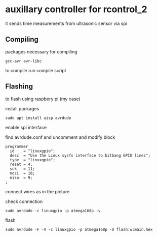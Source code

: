 # auxillary controller for rcontrol_2

it sends time measurements from ultrasonic sensor via spi

## Compiling
packages necessary for compiling
```
gcc-avr avr-libc
```

to compile run compile script

## Flashing

to flash using raspbery pi (my case)

install packages
```
sudo apt install uisp avrdude
```

enable spi interface

find avrdude.conf and uncomment and modify block


	programmer
	  id    = "linuxgpio";
	  desc  = "Use the Linux sysfs interface to bitbang GPIO lines";
	  type  = "linuxgpio";
	  reset = 4;
	  sck   = 11;
	  mosi  = 10;
	  miso  = 9;
	;

connect wires as in the picture

check connection
```
sudo avrdude -c linuxgpio -p atmega168p -v
```

flash
```
sudo avrdude -F -V -c linuxgpio -p atmega168p -U flash:w:main.hex
```